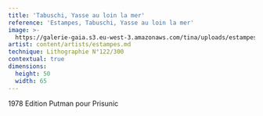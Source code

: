 ```yaml
---
title: 'Tabuschi, Yasse au loin la mer'
reference: 'Estampes, Tabuschi, Yasse au loin la mer'
image: >-
  https://galerie-gaia.s3.eu-west-3.amazonaws.com/tina/uploads/estampes/galerie-gaia-estampes-tabuchi-yasse-au-loin-la-mer-50x65.jpg
artist: content/artists/estampes.md
technique: Lithographie N°122/300
contextual: true
dimensions:
  height: 50
  width: 65
---
```


1978 Edition Putman pour Prisunic
